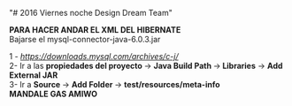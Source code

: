 "# 2016 Viernes noche Design Dream Team" 

<strong>PARA HACER ANDAR EL XML DEL HIBERNATE</strong><br>
Bajarse el mysql-connector-java-6.0.3.jar

1 - <em>https://downloads.mysql.com/archives/c-j/</em><br>
2- Ir a las <strong>propiedades del proyecto </strong> -> <strong>Java Build Path </strong> -><strong> Libraries</strong> -> <strong>Add External JAR</strong><br>
3- Ir a  <strong>Source </strong> ->  <strong>Add Folder </strong> ->  <strong>test/resources/meta-info  </strong><br>
<strong>MANDALE GAS AMIWO</strong>
